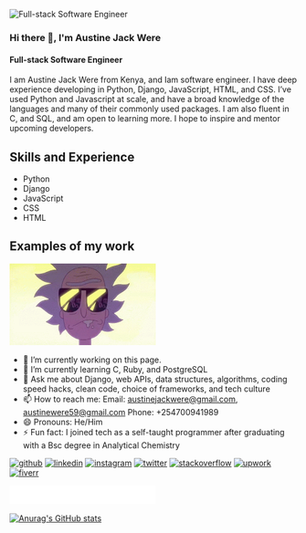 ![Full-stack Software Engineer](https://pbs.twimg.com/profile_banners/1354817665634734087/1675835459/600x200)
### Hi there 👋, I'm Austine Jack Were
#### Full-stack Software Engineer

I am Austine Jack Were from Kenya, and Iam software engineer. I have deep experience developing in Python, Django, JavaScript, HTML, and CSS. I’ve used Python and Javascript at scale, and have a broad knowledge of the languages and many of their commonly used packages. I am also fluent in C, and SQL, and am open to learning more. I hope to inspire and mentor upcoming developers.

## Skills and Experience
* Python
* Django
* JavaScript
* CSS
* HTML
## Examples of my work
<img src="https://github.com/Ajackwere/Ajackwere/blob/main/git%20gif%20image.gif" width="256"/>


- 🔭 I’m currently working on this page. 
- 🌱 I’m currently learning C, Ruby, and PostgreSQL 
- 💬 Ask me about Django, web APIs, data structures, algorithms,  coding speed hacks, clean code, choice of frameworks, and tech culture 
- 📫 How to reach me: Email: austinejackwere@gmail.com, austinewere59@gmail.com Phone: +254700941989 
- 😄 Pronouns: He/Him 
- ⚡ Fun fact: I joined tech as a self-taught programmer after graduating with a Bsc degree in Analytical Chemistry 


[<img src='https://cdn.jsdelivr.net/npm/simple-icons@3.0.1/icons/github.svg' alt='github' height='40'>](https://github.com/Ajackwere)  [<img src='https://cdn.jsdelivr.net/npm/simple-icons@3.0.1/icons/linkedin.svg' alt='linkedin' height='40'>](https://www.linkedin.com/in/https://www.linkedin.com/in/austine-were-704959240//)  [<img src='https://cdn.jsdelivr.net/npm/simple-icons@3.0.1/icons/instagram.svg' alt='instagram' height='40'>](https://www.instagram.com/jackwerew/)  [<img src='https://cdn.jsdelivr.net/npm/simple-icons@3.0.1/icons/twitter.svg' alt='twitter' height='40'>](https://twitter.com/jackWERE7)  [<img src='https://cdn.jsdelivr.net/npm/simple-icons@3.0.1/icons/stackoverflow.svg' alt='stackoverflow' height='40'>](https://stackoverflow.com/users/users/20631127/austine-jack-were) [<img src='https://cdn.jsdelivr.net/npm/simple-icons@3.0.1/icons/upwork.svg' alt='upwork' height='40'>](https://www.upwork.com/freelancers/~010e5fcb46f95a91fd)  [<img src='https://cdn.jsdelivr.net/npm/simple-icons@3.0.1/icons/fiverr.svg' alt='fiverr' height='40'>](https://www.fiverr.com/users/jackweredevelop/seller_dashboard)  




<img src="https://github.com/Ajackwere/Ajackwere/blob/main/marquee%20git.svg" width="256"/>



[![Anurag's GitHub stats](https://github-readme-stats.vercel.app/api?username=Ajackwere)](https://github.com/anuraghazra/github-readme-stats)
